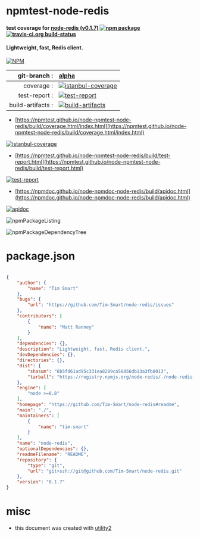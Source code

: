 # npmtest-node-redis

#### test coverage for  [node-redis (v0.1.7)](https://github.com/Tim-Smart/node-redis#readme)  [![npm package](https://img.shields.io/npm/v/npmtest-node-redis.svg?style=flat-square)](https://www.npmjs.org/package/npmtest-node-redis) [![travis-ci.org build-status](https://api.travis-ci.org/npmtest/node-npmtest-node-redis.svg)](https://travis-ci.org/npmtest/node-npmtest-node-redis)

#### Lightweight, fast, Redis client.

[![NPM](https://nodei.co/npm/node-redis.png?downloads=true&downloadRank=true&stars=true)](https://www.npmjs.com/package/node-redis)

| git-branch : | [alpha](https://github.com/npmtest/node-npmtest-node-redis/tree/alpha)|
|--:|:--|
| coverage : | [![istanbul-coverage](https://npmtest.github.io/node-npmtest-node-redis/build/coverage.badge.svg)](https://npmtest.github.io/node-npmtest-node-redis/build/coverage.html/index.html)|
| test-report : | [![test-report](https://npmtest.github.io/node-npmtest-node-redis/build/test-report.badge.svg)](https://npmtest.github.io/node-npmtest-node-redis/build/test-report.html)|
| build-artifacts : | [![build-artifacts](https://npmtest.github.io/node-npmtest-node-redis/glyphicons_144_folder_open.png)](https://github.com/npmtest/node-npmtest-node-redis/tree/gh-pages/build)|

- [https://npmtest.github.io/node-npmtest-node-redis/build/coverage.html/index.html](https://npmtest.github.io/node-npmtest-node-redis/build/coverage.html/index.html)

[![istanbul-coverage](https://npmtest.github.io/node-npmtest-node-redis/build/screenCapture.buildCi.browser.%252Ftmp%252Fbuild%252Fcoverage.lib.html.png)](https://npmtest.github.io/node-npmtest-node-redis/build/coverage.html/index.html)

- [https://npmtest.github.io/node-npmtest-node-redis/build/test-report.html](https://npmtest.github.io/node-npmtest-node-redis/build/test-report.html)

[![test-report](https://npmtest.github.io/node-npmtest-node-redis/build/screenCapture.buildCi.browser.%252Ftmp%252Fbuild%252Ftest-report.html.png)](https://npmtest.github.io/node-npmtest-node-redis/build/test-report.html)

- [https://npmdoc.github.io/node-npmdoc-node-redis/build/apidoc.html](https://npmdoc.github.io/node-npmdoc-node-redis/build/apidoc.html)

[![apidoc](https://npmdoc.github.io/node-npmdoc-node-redis/build/screenCapture.buildCi.browser.%252Ftmp%252Fbuild%252Fapidoc.html.png)](https://npmdoc.github.io/node-npmdoc-node-redis/build/apidoc.html)

![npmPackageListing](https://npmtest.github.io/node-npmtest-node-redis/build/screenCapture.npmPackageListing.svg)

![npmPackageDependencyTree](https://npmtest.github.io/node-npmtest-node-redis/build/screenCapture.npmPackageDependencyTree.svg)



# package.json

```json

{
    "author": {
        "name": "Tim Smart"
    },
    "bugs": {
        "url": "https://github.com/Tim-Smart/node-redis/issues"
    },
    "contributors": [
        {
            "name": "Matt Ranney"
        }
    ],
    "dependencies": {},
    "description": "Lightweight, fast, Redis client.",
    "devDependencies": {},
    "directories": {},
    "dist": {
        "shasum": "6b5fd61ad95c331ea8289ca58856db13a3fb8013",
        "tarball": "https://registry.npmjs.org/node-redis/-/node-redis-0.1.7.tgz"
    },
    "engine": [
        "node >=0.8"
    ],
    "homepage": "https://github.com/Tim-Smart/node-redis#readme",
    "main": "./",
    "maintainers": [
        {
            "name": "tim-smart"
        }
    ],
    "name": "node-redis",
    "optionalDependencies": {},
    "readmeFilename": "README",
    "repository": {
        "type": "git",
        "url": "git+ssh://git@github.com/Tim-Smart/node-redis.git"
    },
    "version": "0.1.7"
}
```



# misc
- this document was created with [utility2](https://github.com/kaizhu256/node-utility2)
